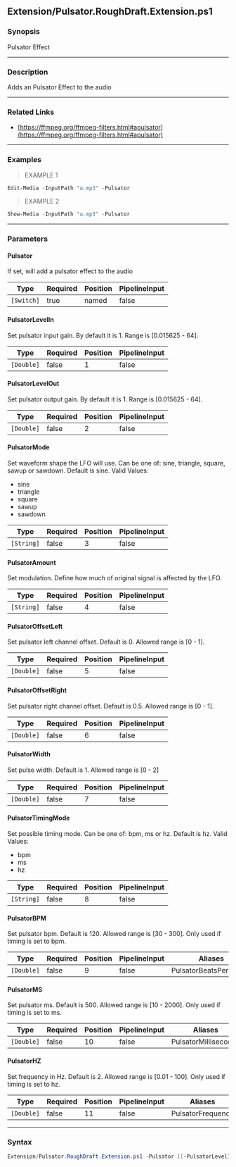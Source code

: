 Extension/Pulsator.RoughDraft.Extension.ps1
-------------------------------------------

### Synopsis
Pulsator Effect

---

### Description

Adds an Pulsator Effect to the audio

---

### Related Links
* [https://ffmpeg.org/ffmpeg-filters.html#apulsator](https://ffmpeg.org/ffmpeg-filters.html#apulsator)

---

### Examples
> EXAMPLE 1

```PowerShell
Edit-Media -InputPath "a.mp3" -Pulsator
```
> EXAMPLE 2

```PowerShell
Show-Media -InputPath "a.mp3" -Pulsator
```

---

### Parameters
#### **Pulsator**
If set, will add a pulsator effect to the audio

|Type      |Required|Position|PipelineInput|
|----------|--------|--------|-------------|
|`[Switch]`|true    |named   |false        |

#### **PulsatorLevelIn**
Set pulsator input gain. By default it is 1. Range is [0.015625 - 64].

|Type      |Required|Position|PipelineInput|
|----------|--------|--------|-------------|
|`[Double]`|false   |1       |false        |

#### **PulsatorLevelOut**
Set pulsator output gain. By default it is 1. Range is [0.015625 - 64].

|Type      |Required|Position|PipelineInput|
|----------|--------|--------|-------------|
|`[Double]`|false   |2       |false        |

#### **PulsatorMode**
Set waveform shape the LFO will use. Can be one of: sine, triangle, square, sawup or sawdown. Default is sine.
Valid Values:

* sine
* triangle
* square
* sawup
* sawdown

|Type      |Required|Position|PipelineInput|
|----------|--------|--------|-------------|
|`[String]`|false   |3       |false        |

#### **PulsatorAmount**
Set modulation. Define how much of original signal is affected by the LFO.

|Type      |Required|Position|PipelineInput|
|----------|--------|--------|-------------|
|`[String]`|false   |4       |false        |

#### **PulsatorOffsetLeft**
Set pulsator left channel offset. Default is 0. Allowed range is [0 - 1].

|Type      |Required|Position|PipelineInput|
|----------|--------|--------|-------------|
|`[Double]`|false   |5       |false        |

#### **PulsatorOffsetRight**
Set pulsator right channel offset. Default is 0.5. Allowed range is [0 - 1].

|Type      |Required|Position|PipelineInput|
|----------|--------|--------|-------------|
|`[Double]`|false   |6       |false        |

#### **PulsatorWidth**
Set pulse width. Default is 1. Allowed range is [0 - 2]

|Type      |Required|Position|PipelineInput|
|----------|--------|--------|-------------|
|`[Double]`|false   |7       |false        |

#### **PulsatorTimingMode**
Set possible timing mode. Can be one of: bpm, ms or hz. Default is hz.
Valid Values:

* bpm
* ms
* hz

|Type      |Required|Position|PipelineInput|
|----------|--------|--------|-------------|
|`[String]`|false   |8       |false        |

#### **PulsatorBPM**
Set pulsator bpm. Default is 120. Allowed range is [30 - 300]. Only used if timing is set to bpm.

|Type      |Required|Position|PipelineInput|Aliases               |
|----------|--------|--------|-------------|----------------------|
|`[Double]`|false   |9       |false        |PulsatorBeatsPerMinute|

#### **PulsatorMS**
Set pulsator ms. Default is 500. Allowed range is [10 - 2000]. Only used if timing is set to ms.

|Type      |Required|Position|PipelineInput|Aliases             |
|----------|--------|--------|-------------|--------------------|
|`[Double]`|false   |10      |false        |PulsatorMilliseconds|

#### **PulsatorHZ**
Set frequency in Hz. Default is 2. Allowed range is [0.01 - 100]. Only used if timing is set to hz.

|Type      |Required|Position|PipelineInput|Aliases          |
|----------|--------|--------|-------------|-----------------|
|`[Double]`|false   |11      |false        |PulsatorFrequency|

---

### Syntax
```PowerShell
Extension/Pulsator.RoughDraft.Extension.ps1 -Pulsator [[-PulsatorLevelIn] <Double>] [[-PulsatorLevelOut] <Double>] [[-PulsatorMode] <String>] [[-PulsatorAmount] <String>] [[-PulsatorOffsetLeft] <Double>] [[-PulsatorOffsetRight] <Double>] [[-PulsatorWidth] <Double>] [[-PulsatorTimingMode] <String>] [[-PulsatorBPM] <Double>] [[-PulsatorMS] <Double>] [[-PulsatorHZ] <Double>] [<CommonParameters>]
```
